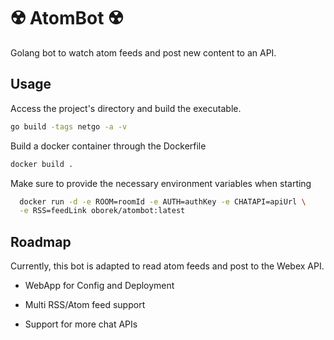 # ☢️ AtomBot ☢️

Golang bot to watch atom feeds and post new content to an API.
## Usage
Access the project's directory and build the executable.
```bash
go build -tags netgo -a -v
```

Build a docker container through the Dockerfile
```bash
docker build .
```

Make sure to provide the necessary environment variables when starting
```bash
  docker run -d -e ROOM=roomId -e AUTH=authKey -e CHATAPI=apiUrl \
  -e RSS=feedLink oborek/atombot:latest
```

## Roadmap

Currently, this bot is adapted to read atom feeds and post to the Webex API.

- WebApp for Config and Deployment

- Multi RSS/Atom feed support

- Support for more chat APIs